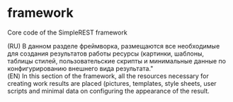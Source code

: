 # framework
Core code of the SimpleREST framework    

(RU) В данном разделе фреймворка, размещаются все необходимые для создания результатов работы ресурсы (картинки, шаблоны, таблицы стилей, пользовательские скрипты и минимальные данные по конфигурированию внешнего вида результата."    
(EN) In this section of the framework, all the resources necessary for creating work results are placed (pictures, templates, style sheets, user scripts and minimal data on configuring the appearance of the result.
